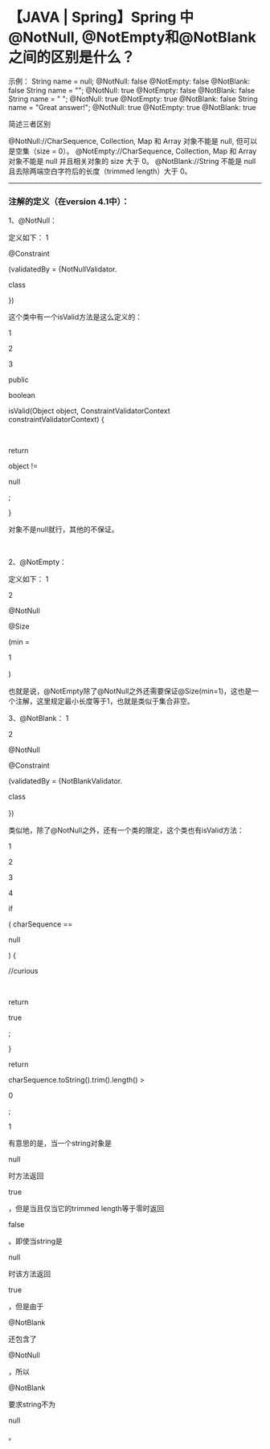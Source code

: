 # 【JAVA | Spring】Spring 中@NotNull, @NotEmpty和@NotBlank之间的区别是什么？


示例：
String name = null; @NotNull: false @NotEmpty: false @NotBlank: false String name = ""; @NotNull: true @NotEmpty: false @NotBlank: false String name = " "; @NotNull: true @NotEmpty: true @NotBlank: false String name = "Great answer!"; @NotNull: true @NotEmpty: true @NotBlank: true

简述三者区别

@NotNull://CharSequence, Collection, Map 和 Array 对象不能是 null, 但可以是空集（size = 0）。 @NotEmpty://CharSequence, Collection, Map 和 Array 对象不能是 null 并且相关对象的 size 大于 0。 @NotBlank://String 不能是 null 且去除两端空白字符后的长度（trimmed length）大于 0。

----

### 注解的定义（在version 4.1中）：

1、@NotNull：

定义如下：
1

@Constraint

(validatedBy = {NotNullValidator.

class

})

这个类中有一个isValid方法是这么定义的：

1

2

3

public
 

boolean
 

isValid(Object object, ConstraintValidatorContext constraintValidatorContext) { 

 

return
 

object != 

null

;   

}

对象不是null就行，其他的不保证。

 

2、@NotEmpty：

定义如下：
1

2

@NotNull
   

@Size

(min = 

1

)  　　

也就是说，@NotEmpty除了@NotNull之外还需要保证@Size(min=1)，这也是一个注解，这里规定最小长度等于1，也就是类似于集合非空。

3、@NotBlank：
1

2

@NotNull
   

@Constraint

(validatedBy = {NotBlankValidator.

class

})  　

类似地，除了@NotNull之外，还有一个类的限定，这个类也有isValid方法：

1

2

3

4

if
 

( charSequence == 

null
 

) {  

//curious  

  

return
 

true

;    

}    

return
 

charSequence.toString().trim().length() > 

0

;

1

有意思的是，当一个string对象是

null

时方法返回

true

，但是当且仅当它的trimmed length等于零时返回

false

。即使当string是

null

时该方法返回

true

，但是由于

@NotBlank

还包含了

@NotNull

，所以

@NotBlank

要求string不为

null

。


